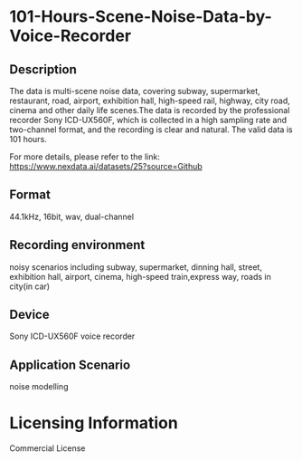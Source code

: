 # 101-Hours-Scene-Noise-Data-by-Voice-Recorder


## Description
The data is multi-scene noise data, covering subway, supermarket, restaurant, road, airport, exhibition hall, high-speed rail, highway, city road, cinema and other daily life scenes.The data is recorded by the professional recorder Sony ICD-UX560F, which is collected in a high sampling rate and two-channel format, and the recording is clear and natural. The valid data is 101 hours.

For more details, please refer to the link: https://www.nexdata.ai/datasets/25?source=Github


## Format
44.1kHz, 16bit, wav, dual-channel

## Recording environment
noisy scenarios including subway, supermarket, dinning hall, street, exhibition hall, airport, cinema, high-speed train,express way, roads in city(in car)

## Device
Sony ICD-UX560F voice recorder

## Application Scenario
noise modelling

# Licensing Information
Commercial License
